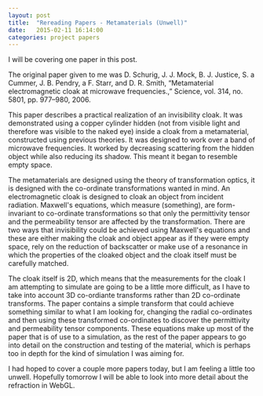 ```yaml
---
layout: post
title:  "Rereading Papers - Metamaterials (Unwell)"
date:   2015-02-11 16:14:00
categories: project papers
---
```


I will be covering one paper in this post.

The original paper given to me was D. Schurig, J. J. Mock, B. J. Justice, S. a Cummer, J. B. Pendry, a F. Starr, and D. R. Smith, “Metamaterial electromagnetic cloak at microwave frequencies.,” Science, vol. 314, no. 5801, pp. 977–980, 2006.

This paper describes a practical realization of an invisibility cloak. It was demonstrated using a copper cylinder hidden (not from visible light and therefore was visible to the naked eye) inside a cloak from a metamaterial, constructed using previous theories. It was designed to work over a band of microwave frequencies. It worked by decreasing scattering from the hidden object while also reducing its shadow. This meant it began to resemble empty space.

The metamaterials are designed using the theory of transformation optics, it is designed with the co-ordinate transformations wanted in mind. An electromagnetic cloak is designed to cloak an object from incident radiation. Maxwell's equations, which measure (something), are form-invariant to co-ordinate transformations so that only the permittivity tensor and the permeability tensor are affected by the transformation. There are two ways that invisibility could be achieved using Maxwell's equations and these are either making the cloak and object appear as if they were empty space, rely on the reduction of backscatter or make use of a resonance in which the properties of the cloaked object and the cloak itself must be carefully matched.

The cloak itself is 2D, which means that the measurements for the cloak I am attempting to simulate are going to be a little more difficult, as I have to take into account 3D co-ordiante transforms rather than 2D co-ordinate transforms. The paper contains a simple transform that could achieve something similar to what I am looking for, changing the radial co-ordinates and then using these transformed co-ordinates to discover the permittivity and permeability tensor components. These equations make up most of the paper that is of use to a simulation, as the rest of the paper appears to go into detail on the construction and testing of the material, which is perhaps too in depth for the kind of simulation I was aiming for.

I had hoped to cover a couple more papers today, but I am feeling a little too unwell. Hopefully tomorrow I will be able to look into more detail about the refraction in WebGL.
